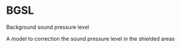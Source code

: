 BGSL
====

Background sound pressure level

A model to correction the sound pressure level in the shielded areas

